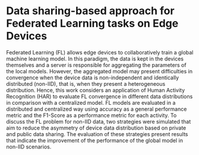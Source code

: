 # Data sharing-based approach for Federated Learning tasks on Edge Devices
Federated Learning (FL) allows edge devices to collaboratively train a global machine learning model. In this paradigm, the data is kept in the devices themselves and a server is responsible for aggregating the parameters of the local models. However, the aggregated model may present difficulties in convergence when the device data is non-independent and identically distributed (non-IID), that is, when they present a heterogeneous distribution. Hence, this work considers an application of Human Activity Recognition (HAR) to evaluate FL convergence in different data distributions in comparison with a centralized model. FL models are evaluated in a distributed and centralized way using accuracy as a general performance metric and the F1-Score as a performance metric for each activity. To discuss the FL problem for non-IID data, two strategies were simulated that aim to reduce the asymmetry of device data distribution based on private and public data sharing. The evaluation of these strategies present results that indicate the improvement of the performance of the global model in non-IID scenarios.
